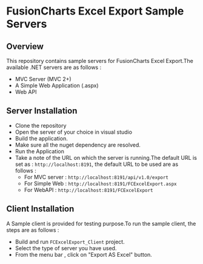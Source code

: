 # FusionCharts Excel Export Sample Servers

## Overview
This repository contains sample servers for FusionCharts Excel Export.The available .NET servers are as follows :

 * MVC Server (MVC 2+)
 * A Simple Web Application (.aspx)
 * Web API
## Server Installation
* Clone the repository
* Open the server of your choice in visual studio
* Build the application.
* Make sure all the nuget dependency are resolved.
* Run the Application
* Take a note of the URL on which the server is running.The default URL is set as : `http://localhost:8191`, the default URL to be used are as follows :
    * For MVC server : `http://localhost:8191/api/v1.0/export`
    * For Simple Web : `http://localhost:8191/FCExcelExport.aspx`
    * For WebAPI : `http://localhost:8191/FCExcelExport`

## Client Installation

 A Sample client is provided for testing purpose.To run the sample client, the steps are as follows :

   * Build and run `FCExcelExport_Client` project.
   * Select the type of server you have used.
   * From the menu bar , click on "Export AS Excel" button. 
    